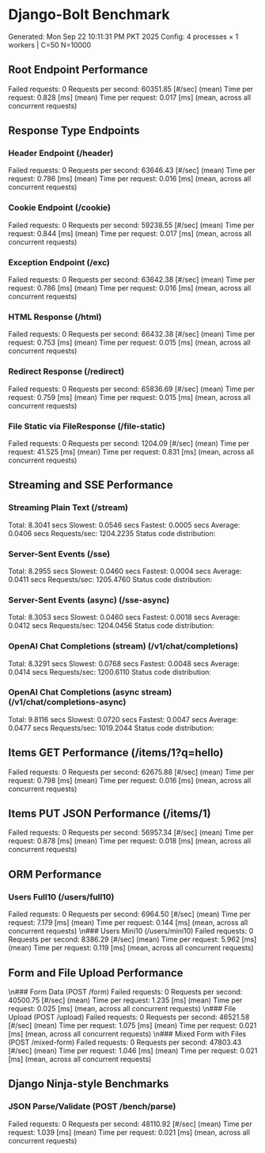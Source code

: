 # Django-Bolt Benchmark
Generated: Mon Sep 22 10:11:31 PM PKT 2025
Config: 4 processes × 1 workers | C=50 N=10000

## Root Endpoint Performance
Failed requests:        0
Requests per second:    60351.85 [#/sec] (mean)
Time per request:       0.828 [ms] (mean)
Time per request:       0.017 [ms] (mean, across all concurrent requests)

## Response Type Endpoints

### Header Endpoint (/header)
Failed requests:        0
Requests per second:    63646.43 [#/sec] (mean)
Time per request:       0.786 [ms] (mean)
Time per request:       0.016 [ms] (mean, across all concurrent requests)

### Cookie Endpoint (/cookie)
Failed requests:        0
Requests per second:    59238.55 [#/sec] (mean)
Time per request:       0.844 [ms] (mean)
Time per request:       0.017 [ms] (mean, across all concurrent requests)

### Exception Endpoint (/exc)
Failed requests:        0
Requests per second:    63642.38 [#/sec] (mean)
Time per request:       0.786 [ms] (mean)
Time per request:       0.016 [ms] (mean, across all concurrent requests)

### HTML Response (/html)
Failed requests:        0
Requests per second:    66432.38 [#/sec] (mean)
Time per request:       0.753 [ms] (mean)
Time per request:       0.015 [ms] (mean, across all concurrent requests)

### Redirect Response (/redirect)
Failed requests:        0
Requests per second:    65836.69 [#/sec] (mean)
Time per request:       0.759 [ms] (mean)
Time per request:       0.015 [ms] (mean, across all concurrent requests)

### File Static via FileResponse (/file-static)
Failed requests:        0
Requests per second:    1204.09 [#/sec] (mean)
Time per request:       41.525 [ms] (mean)
Time per request:       0.831 [ms] (mean, across all concurrent requests)

## Streaming and SSE Performance

### Streaming Plain Text (/stream)
  Total:	8.3041 secs
  Slowest:	0.0546 secs
  Fastest:	0.0005 secs
  Average:	0.0406 secs
  Requests/sec:	1204.2235
Status code distribution:

### Server-Sent Events (/sse)
  Total:	8.2955 secs
  Slowest:	0.0460 secs
  Fastest:	0.0004 secs
  Average:	0.0411 secs
  Requests/sec:	1205.4760
Status code distribution:

### Server-Sent Events (async) (/sse-async)
  Total:	8.3053 secs
  Slowest:	0.0460 secs
  Fastest:	0.0018 secs
  Average:	0.0412 secs
  Requests/sec:	1204.0456
Status code distribution:

### OpenAI Chat Completions (stream) (/v1/chat/completions)
  Total:	8.3291 secs
  Slowest:	0.0768 secs
  Fastest:	0.0048 secs
  Average:	0.0414 secs
  Requests/sec:	1200.6110
Status code distribution:

### OpenAI Chat Completions (async stream) (/v1/chat/completions-async)
  Total:	9.8116 secs
  Slowest:	0.0720 secs
  Fastest:	0.0047 secs
  Average:	0.0477 secs
  Requests/sec:	1019.2044
Status code distribution:

## Items GET Performance (/items/1?q=hello)
Failed requests:        0
Requests per second:    62675.88 [#/sec] (mean)
Time per request:       0.798 [ms] (mean)
Time per request:       0.016 [ms] (mean, across all concurrent requests)

## Items PUT JSON Performance (/items/1)
Failed requests:        0
Requests per second:    56957.34 [#/sec] (mean)
Time per request:       0.878 [ms] (mean)
Time per request:       0.018 [ms] (mean, across all concurrent requests)

## ORM Performance
### Users Full10 (/users/full10)
Failed requests:        0
Requests per second:    6964.50 [#/sec] (mean)
Time per request:       7.179 [ms] (mean)
Time per request:       0.144 [ms] (mean, across all concurrent requests)
\n### Users Mini10 (/users/mini10)
Failed requests:        0
Requests per second:    8386.29 [#/sec] (mean)
Time per request:       5.962 [ms] (mean)
Time per request:       0.119 [ms] (mean, across all concurrent requests)

## Form and File Upload Performance
\n### Form Data (POST /form)
Failed requests:        0
Requests per second:    40500.75 [#/sec] (mean)
Time per request:       1.235 [ms] (mean)
Time per request:       0.025 [ms] (mean, across all concurrent requests)
\n### File Upload (POST /upload)
Failed requests:        0
Requests per second:    46521.58 [#/sec] (mean)
Time per request:       1.075 [ms] (mean)
Time per request:       0.021 [ms] (mean, across all concurrent requests)
\n### Mixed Form with Files (POST /mixed-form)
Failed requests:        0
Requests per second:    47803.43 [#/sec] (mean)
Time per request:       1.046 [ms] (mean)
Time per request:       0.021 [ms] (mean, across all concurrent requests)

## Django Ninja-style Benchmarks
### JSON Parse/Validate (POST /bench/parse)
Failed requests:        0
Requests per second:    48110.92 [#/sec] (mean)
Time per request:       1.039 [ms] (mean)
Time per request:       0.021 [ms] (mean, across all concurrent requests)
